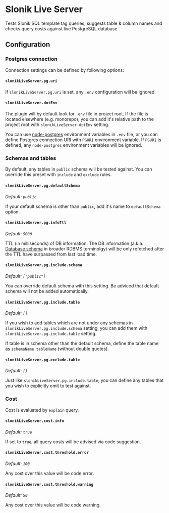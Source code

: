 # Slonik Live Server

Tests Slonik SQL template tag queries, suggests table & column names and checks query costs against
live PostgreSQL database

## Configuration

### Postgres connection

Connection settings can be defined by following options:

#### `slonikLiveServer.pg.uri`

If `slonikLiveServer.pg.uri` is set, any `.env` configuration will be ignored.

#### `slonikLiveServer.dotEnv`

The plugin will by default look for `.env` file in project root. If the file is located elsewhere
(e.g. monorepo), you can add it's relative path to the project root with `slonikLiveServer.dotEnv`
setting.

You can use [node-postgres](https://node-postgres.com/features/connecting) environment variables
in `.env` file, or you can define Postgres connection URI with `PGURI` environment variable. If
`PGURI` is defined, any `node-postgres` environment variables will be ignored.

### Schemas and tables

By default, any tables in `public` schema will be tested against. You can override this preset
with `include` and `exclude` rules.

#### `slonikLiveServer.pg.defaultSchema`

_Default: `public`_

If your default schema is other than `public`, add it's name to `defaultSchema` option.

#### `slonikLiveServer.pg.infoTtl`

_Default: `5000`_

TTL (in milliseconds) of DB information. The DB information (a.k.a.
[Database schema](https://en.wikipedia.org/wiki/Database_schema) in broader RDBMS terminolgy) will
be only refetched after the TTL have surpassed from last load time.

#### `slonikLiveServer.pg.include.schema`

_Default: `["public"]`_

You can override default schema with this setting. Be adviced that default schema will not be added
automatically.

#### `slonikLiveServer.pg.include.table`

_Default: `[]`_

If you wish to add tables which are not under any schemas in `slonikLiveServer.pg.include.schema`
setting, you can add them with `slonikLiveServer.pg.include.table` setting.

If table is in schema other than the default schema, define the table name as `schemaName.tableName`
(without double quotes).

#### `slonikLiveServer.pg.exclude.table`

_Default: `[]`_

Just like `slonikLiveServer.pg.include.table`, you can define any tables that you wish to explicitly
omit to test against.

### Cost

Cost is evaluated by `explain` query.

#### `slonikLiveServer.cost.info`

_Default: `true`_

If set to `true`, all query costs will be advised via code suggestion.

#### `slonikLiveServer.cost.threshold.error`

_Default: `100`_

Any cost over this value will be code error.

#### `slonikLiveServer.cost.threshold.warning`

_Default: `50`_

Any cost over this value will be code warning.

